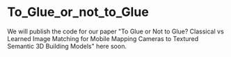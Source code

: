 # To_Glue_or_not_to_Glue
We will publish the code for our paper "To Glue or Not to Glue? Classical vs Learned Image Matching for Mobile Mapping Cameras to Textured Semantic 3D Building Models" here soon.
